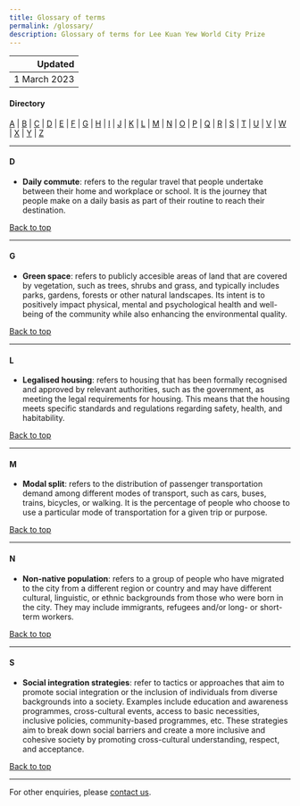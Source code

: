 ```yaml
---
title: Glossary of terms
permalink: /glossary/
description: Glossary of terms for Lee Kuan Yew World City Prize 
---
```


| Updated |
|---:|
| 1 March 2023 |

#### **Directory**

[A](#a) \| [B](#b) \| [C](#c) \| [D](#d) \| [E](#e) \| [F](#f) \| [G](#g) \| [H](#h) \| [I](#i) \| [J](#j) \| [K](#k) \| [L](#l) \| [M](#m) \| [N](#n) \| [O](#o) \| [P](#p) \| [Q](#q) \| [R](#r) \| [S](#s) \| [T](#t) \| [U](#u) \| [V](#v) \| [W](#w) \| [X](#x) \| [Y](#y) \| [Z](#z)

---

#### **D**

- **Daily commute**: refers to the regular travel that people undertake between their home and workplace or school. It is the journey that people make on a daily basis as part of their routine to reach their destination.

[Back to top](#directory)

---

#### **G**

- **Green space**:  refers to publicly accesible areas of land that are covered by vegetation, such as trees, shrubs and grass, and typically includes parks, gardens, forests or other natural landscapes. Its  intent is to positively impact physical, mental and psychological health and well-being of the community while also enhancing the environmental quality. 

[Back to top](#directory)

---

#### **L**

- **Legalised housing**: refers to housing that has been formally recognised and approved by relevant authorities, such as the government, as meeting the legal requirements for housing. This means that the housing meets specific standards and regulations regarding safety, health, and habitability.

[Back to top](#directory)

---

#### **M**

- **Modal split**: refers to the distribution of passenger transportation demand among different modes of transport, such as cars, buses, trains, bicycles, or walking. It is the percentage of people who choose to use a particular mode of transportation for a given trip or purpose.

[Back to top](#directory)

---

#### **N**

- **Non-native population**: refers to a group of people who have migrated to the city from a different region or country and may have different cultural, linguistic, or ethnic backgrounds from those who were born in the city. They may include immigrants, refugees and/or long- or short-term workers.

[Back to top](#directory)

---

#### **S**

- **Social integration strategies**: refer to tactics or approaches that aim to promote social integration or the inclusion of individuals from diverse backgrounds into a society. Examples include education and awareness programmes, cross-cultural events, access to basic necessities, inclusive policies, community-based programmes, etc. These strategies aim to break down social barriers and create a more inclusive and cohesive society by promoting cross-cultural understanding, respect, and acceptance.

[Back to top](#directory)

---

For other enquiries, please [contact us](/feedback/). 

